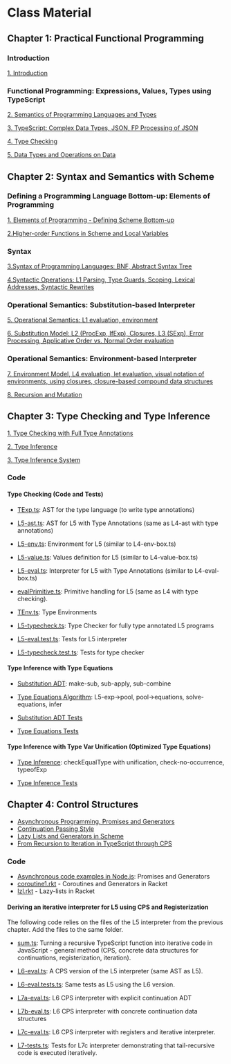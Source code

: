 # Class Material

## Chapter 1: Practical Functional Programming

### Introduction

[1. Introduction](./class_material/chap1.html)

### Functional Programming: Expressions, Values, Types using TypeScript

[2. Semantics of Programming Languages and Types](./class_material/1.1TypescriptDatatypes.html)

[3. TypeScript: Complex Data Types, JSON, FP Processing of JSON](./class_material/1.2TypescriptJSON.html)

[4. Type Checking](./class_material/1.3TypescriptTypeChecking.html)

[5. Data Types and Operations on Data](./class_material/1.4TypesAndOperations.html)



## Chapter 2: Syntax and Semantics with Scheme

### Defining a Programming Language Bottom-up: Elements of Programming

[1. Elements of Programming - Defining Scheme Bottom-up](./class_material/2.1Scheme-bottom-up.html)

[2.Higher-order Functions in Scheme and Local Variables](./class_material/2.2Higher-Order-Functions-Let.html)

### Syntax

[3.Syntax of Programming Languages: BNF, Abstract Syntax Tree](./class_material/2.3Syntax.html)

[4.Syntactic Operations: L1 Parsing, Type Guards, Scoping, Lexical Addresses, Syntactic Rewrites](./class_material/2.4SyntacticOperations.html)


### Operational Semantics: Substitution-based Interpreter

[5. Operational Semantics: L1 evaluation, environment](./class_material/2.5OperationalSemantics.html)

[6. Substitution Model: L2 (ProcExp, IfExp), Closures, L3 (SExp), Error Processing, Applicative Order vs. Normal Order evaluation](./class_material/2.6SubstitutionModel.html)

### Operational Semantics: Environment-based Interpreter

[7. Environment Model, L4 evaluation, let evaluation, visual notation of environments, using closures, closure-based compound data structures](./class_material/2.7EnvironmentModel.html)

[8. Recursion and Mutation](./class_material/2.8RecursionMutation.md)



## Chapter 3: Type Checking and Type Inference

[1. Type Checking with Full Type Annotations](./class_material/3.1TypeChecking.html)

[2. Type Inference](./class_material/3.2TypeInference.html)

[3. Type Inference System](./class_material/3.3TypeInferenceSystem.html)


### Code

#### Type Checking (Code and Tests)
* [TExp.ts](https://github.com/bguppl/interpreters/blob/master/src/L5/TExp.ts): AST for the type language (to write type annotations)
* [L5-ast.ts](https://github.com/bguppl/interpreters/blob/master/src/L5/L5-ast.ts): AST for L5 with Type Annotations (same as L4-ast with type annotations)
* [L5-env.ts](https://github.com/bguppl/interpreters/blob/master/src/L5/L5-env.ts): Environment for L5 (similar to L4-env-box.ts)
* [L5-value.ts](https://github.com/bguppl/interpreters/blob/master/src/L5/L5-value.ts): Values definition for L5 (similar to L4-value-box.ts)
* [L5-eval.ts](https://github.com/bguppl/interpreters/blob/master/src/L5/L5-eval.ts): Interpreter for L5 with Type Annotations (similar to L4-eval-box.ts)
* [evalPrimitive.ts](https://github.com/bguppl/interpreters/blob/master/src/L5/evalPrimitive.ts): Primitive handling for L5 (same as L4 with type checking).
* [TEnv.ts](https://github.com/bguppl/interpreters/blob/master/src/L5/TEnv.ts): Type Environments
* [L5-typecheck.ts](https://github.com/bguppl/interpreters/blob/master/src/L5/L5-typecheck.ts): Type Checker for fully type annotated L5 programs

* [L5-eval.test.ts](https://github.com/bguppl/interpreters/blob/master/test/L5/L5-eval.test.ts): Tests for L5 interpreter
* [L5-typecheck.test.ts](https://github.com/bguppl/interpreters/blob/master/test/L5/L5-typecheck.test.ts): Tests for type checker

#### Type Inference with Type Equations
* [Substitution ADT](https://github.com/bguppl/interpreters/blob/master/src/L5/L5-substitution-adt.ts): make-sub, sub-apply, sub-combine
* [Type Equations Algorithm](https://github.com/bguppl/interpreters/blob/master/src/L5/L5-type-equations.ts): L5-exp->pool, pool->equations, solve-equations, infer

* [Substitution ADT Tests](https://github.com/bguppl/interpreters/blob/master/test/L5/L5-substitution-adt.test.ts)
* [Type Equations Tests](https://github.com/bguppl/interpreters/blob/master/test/L5/L5-type-equations.test.ts)

#### Type Inference with Type Var Unification (Optimized Type Equations)
* [Type Inference](https://github.com/bguppl/interpreters/blob/master/src/L5/L5-typeinference.ts): checkEqualType with unification, check-no-occurrence, typeofExp

* [Type Inference Tests](https://github.com/bguppl/interpreters/blob/master/test/L5/L5-typeinference.test.ts)



## Chapter 4: Control Structures

* [Asynchronous Programming, Promises and Generators](./class_material/4.1AsyncProgramming.html)
* [Continuation Passing Style](./class_material/4.2CPS.html)
* [Lazy Lists and Generators in Scheme](./class_material/4.3Generators.html)
* [From Recursion to Iteration in TypeScript through CPS](./class_material/4.4RecursionToIteration.html)

### Code

* [Asynchronous code examples in Node.js](https://github.com/bguppl/interpreters/blob/master/src/async/coroutine1.rkt): Promises and Generators
* [coroutine1.rkt](https://github.com/bguppl/interpreters/blob/master/src/async/coroutine1.rkt) - Coroutines and Generators in Racket
* [lzl.rkt](https://github.com/bguppl/interpreters/blob/master/src/async/lzl.rkt) - Lazy-lists in Racket

#### Deriving an iterative interpreter for L5 using CPS and Registerization

The following code relies on the files of the L5 interpreter from the previous chapter. Add the files to the same folder.

* [sum.ts](https://github.com/bguppl/interpreters/blob/master/src/cps/sum.ts): Turning a recursive TypeScript function into iterative code in JavaScript - general method (CPS, concrete data structures for continuations, registerization, iteration).

* [L6-eval.ts](https://github.com/bguppl/interpreters/blob/master/src/cps/L6-eval.ts): A CPS version of the L5 interpreter (same AST as L5).
* [L6-eval.tests.ts](https://github.com/bguppl/interpreters/blob/master/test/cps/L6-eval.test.ts): Same tests as L5 using the L6 version.

* [L7a-eval.ts](https://github.com/bguppl/interpreters/blob/master/src/cps/L7a-eval.ts): L6 CPS interpreter with explicit continuation ADT
* [L7b-eval.ts](https://github.com/bguppl/interpreters/blob/master/src/cps/L7b-eval.ts): L6 CPS interpreter with concrete continuation data structures
* [L7c-eval.ts](https://github.com/bguppl/interpreters/blob/master/src/cps/L7c-eval.ts): L6 CPS interpreter with registers and iterative interpreter.
* [L7-tests.ts](https://github.com/bguppl/interpreters/blob/master/test/cps/L7.test.ts): Tests for L7c interpreter demonstrating that tail-recursive code is executed iteratively.

